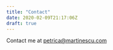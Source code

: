 ```yaml
---
title: "Contact"
date: 2020-02-09T21:17:06Z
draft: true
---
```

Contact me at petrica@martinescu.com
